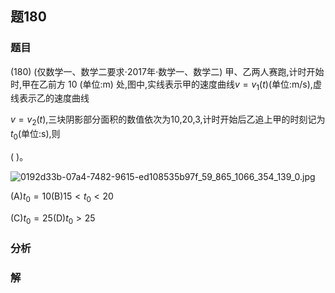 ## 题180
### 题目
(180) (仅数学一、数学二要求$\cdot  {2017}$年$\cdot$数学一、数学二) 甲、乙两人赛跑,计时开始时,甲在乙前方 10 (单位:$\mathrm{m}$) 处,图中,实线表示甲的速度曲线$v = {v}_{1}( t)$(单位:$\mathrm{m}/\mathrm{s}$),虚线表示乙的速度曲线

$v = {v}_{2}( t)$,三块阴影部分面积的数值依次为10,20,3,计时开始后乙追上甲的时刻记为${t}_{0}$(单位:$\mathrm{s}$),则

(   )。

![0192d33b-07a4-7482-9615-ed108535b97f_59_865_1066_354_139_0.jpg](https://img.hwenyi.tech/202410282140263.webp)

(A)${t}_{0} = {10}$(B)${15} < {t}_{0} < {20}$

(C)${t}_{0} = {25}$(D)${t}_{0} > {25}$
### 分析

### 解